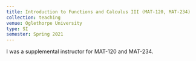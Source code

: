 ```yaml
---
title: Introduction to Functions and Calculus III (MAT-120, MAT-234)
collection: teaching
venue: Oglethorpe University
type: SI
semester: Spring 2021
---
```


I was a supplemental instructor for MAT-120 and MAT-234.
